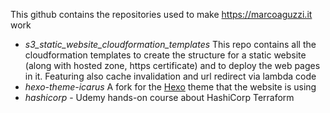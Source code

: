 This github contains the repositories used to make https://marcoaguzzi.it work
- *s3_static_website_cloudformation_templates* This repo contains all the cloudformation templates to create the structure for a static website (along with hosted zone, https certificate) and to deploy the web pages in it. Featuring also cache invalidation and url redirect via lambda code
- *hexo-theme-icarus* A fork for the <a href="https://hexo.io">Hexo</a> theme that the website is using
- *hashicorp* - Udemy hands-on course about HashiCorp Terraform
